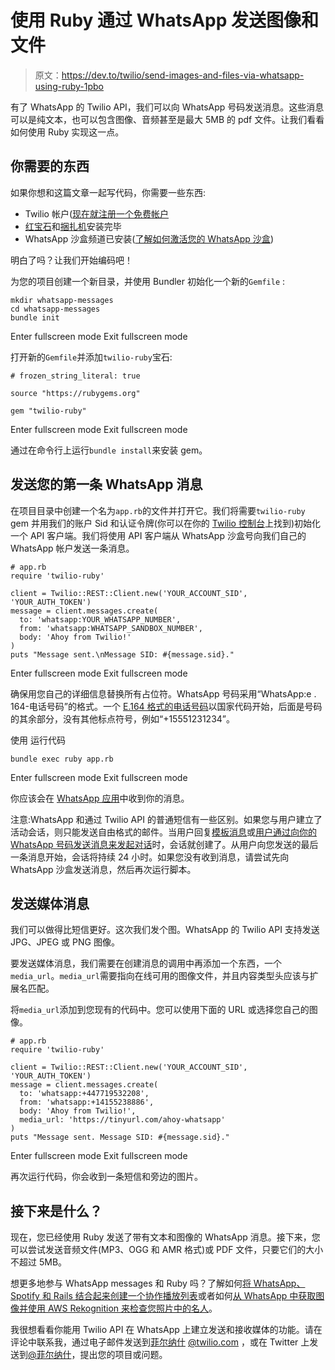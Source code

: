 # 使用 Ruby 通过 WhatsApp 发送图像和文件

> 原文：<https://dev.to/twilio/send-images-and-files-via-whatsapp-using-ruby-1pbo>

有了 WhatsApp 的 Twilio API，我们可以向 WhatsApp 号码发送消息。这些消息可以是纯文本，也可以包含图像、音频甚至是最大 5MB 的 pdf 文件。让我们看看如何使用 Ruby 实现这一点。

## 你需要的东西

如果你想和这篇文章一起写代码，你需要一些东西:

*   Twilio 帐户([现在就注册一个免费帐户](https://www.twilio.com/try-twilio)
*   [红宝石](https://www.ruby-lang.org/en/downloads/)和[捆扎机](https://bundler.io/)安装完毕
*   WhatsApp 沙盒频道已安装([了解如何激活您的 WhatsApp 沙盒](https://www.twilio.com/docs/sms/whatsapp/api))

明白了吗？让我们开始编码吧！

为您的项目创建一个新目录，并使用 Bundler 初始化一个新的`Gemfile` :

```
mkdir whatsapp-messages
cd whatsapp-messages
bundle init 
```

Enter fullscreen mode Exit fullscreen mode

打开新的`Gemfile`并添加`twilio-ruby`宝石:

```
# frozen_string_literal: true

source "https://rubygems.org"

gem "twilio-ruby" 
```

Enter fullscreen mode Exit fullscreen mode

通过在命令行上运行`bundle install`来安装 gem。

## 发送您的第一条 WhatsApp 消息

在项目目录中创建一个名为`app.rb`的文件并打开它。我们将需要`twilio-ruby` gem 并用我们的账户 Sid 和认证令牌(你可以在你的 [Twilio 控制台](https://www.twilio.com/console)上找到)初始化一个 API 客户端。我们将使用 API 客户端从 WhatsApp 沙盒号向我们自己的 WhatsApp 帐户发送一条消息。

```
# app.rb
require 'twilio-ruby'

client = Twilio::REST::Client.new('YOUR_ACCOUNT_SID', 'YOUR_AUTH_TOKEN')
message = client.messages.create(
  to: 'whatsapp:YOUR_WHATSAPP_NUMBER',
  from: 'whatsapp:WHATSAPP_SANDBOX_NUMBER',
  body: 'Ahoy from Twilio!'
)
puts "Message sent.\nMessage SID: #{message.sid}." 
```

Enter fullscreen mode Exit fullscreen mode

确保用您自己的详细信息替换所有占位符。WhatsApp 号码采用“WhatsApp:e . 164-电话号码”的格式。一个 [E.164 格式的电话号码](https://en.wikipedia.org/wiki/E.164)以国家代码开始，后面是号码的其余部分，没有其他标点符号，例如“+15551231234”。

使用
运行代码

```
bundle exec ruby app.rb 
```

Enter fullscreen mode Exit fullscreen mode

你应该会在 [WhatsApp 应用](https://www.whatsapp.com/)中收到你的消息。

注意:WhatsApp 和通过 Twilio API 的普通短信有一些区别。如果您与用户建立了活动会话，则只能发送自由格式的邮件。当用户回复[模板消息](https://www.twilio.com/docs/sms/whatsapp/api#sending-notifications)或[用户通过向你的 WhatsApp 号码发送消息来发起对话](https://www.twilio.com/docs/sms/whatsapp/api#conversational-messaging-on-whatsapp)时，会话就创建了。从用户向您发送的最后一条消息开始，会话将持续 24 小时。如果您没有收到消息，请尝试先向 WhatsApp 沙盒发送消息，然后再次运行脚本。

## 发送媒体消息

我们可以做得比短信更好。这次我们发个图。WhatsApp 的 Twilio API 支持发送 JPG、JPEG 或 PNG 图像。

要发送媒体消息，我们需要在创建消息的调用中再添加一个东西，一个`media_url`。`media_url`需要指向在线可用的图像文件，并且内容类型头应该与扩展名匹配。

将`media_url`添加到您现有的代码中。您可以使用下面的 URL 或选择您自己的图像。

```
# app.rb
require 'twilio-ruby'

client = Twilio::REST::Client.new('YOUR_ACCOUNT_SID', 'YOUR_AUTH_TOKEN')
message = client.messages.create(
  to: 'whatsapp:+447719532208',
  from: 'whatsapp:+14155238886',
  body: 'Ahoy from Twilio!',
  media_url: 'https://tinyurl.com/ahoy-whatsapp'
)
puts "Message sent. Message SID: #{message.sid}." 
```

Enter fullscreen mode Exit fullscreen mode

再次运行代码，你会收到一条短信和旁边的图片。

## 接下来是什么？

现在，您已经使用 Ruby 发送了带有文本和图像的 WhatsApp 消息。接下来，您可以尝试发送音频文件(MP3、OGG 和 AMR 格式)或 PDF 文件，只要它们的大小不超过 5MB。

想更多地参与 WhatsApp messages 和 Ruby 吗？了解如何[将 WhatsApp、Spotify 和 Rails 结合起来创建一个协作播放列表](https://dev.to/twilio/build-a-collaborative-playlist-over-whatsapp-with-rails-twilio-and-spotify-1fnn)或者如何[从 WhatsApp 中获取图像并使用 AWS Rekognition 来检查您照片中的名人](https://dev.to/twilio/go-celebrity-spotting-with-the-twilio-api-for-whatsapp-aws-rekognition-and-ruby-ggf)。

我很想看看你能用 Twilio API 在 WhatsApp 上建立发送和接收媒体的功能。请在评论中联系我，通过电子邮件发送到[菲尔纳什](//mailto:philnash@twilio.com) [@twilio.com](//mailto:philnash@twilio.com) ，或在 Twitter 上发送到[@菲尔纳什](https://twitter.com/philnash)，提出您的项目或问题。